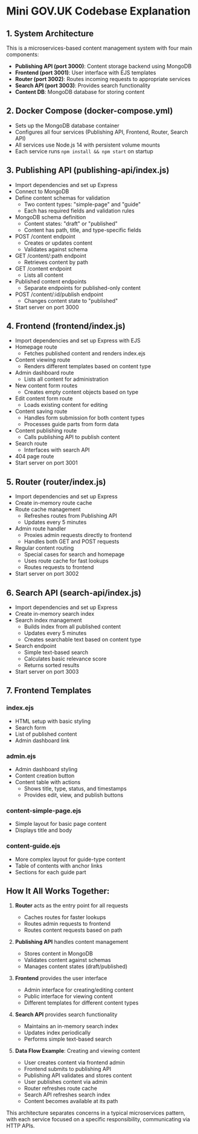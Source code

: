 # Mini GOV.UK Codebase Explanation

## 1. System Architecture

This is a microservices-based content management system with four main components:

- **Publishing API (port 3000)**: Content storage backend using MongoDB
- **Frontend (port 3001)**: User interface with EJS templates
- **Router (port 3002)**: Routes incoming requests to appropriate services
- **Search API (port 3003)**: Provides search functionality
- **Content DB**: MongoDB database for storing content

## 2. Docker Compose (docker-compose.yml)

- Sets up the MongoDB database container
- Configures all four services (Publishing API, Frontend, Router, Search API)
- All services use Node.js 14 with persistent volume mounts
- Each service runs `npm install && npm start` on startup

## 3. Publishing API (publishing-api/index.js)

- Import dependencies and set up Express
- Connect to MongoDB
- Define content schemas for validation
  - Two content types: "simple-page" and "guide"
  - Each has required fields and validation rules
- MongoDB schema definition
  - Content states: "draft" or "published"
  - Content has path, title, and type-specific fields
- POST /content endpoint
  - Creates or updates content
  - Validates against schema
- GET /content/:path endpoint
  - Retrieves content by path
- GET /content endpoint
  - Lists all content
- Published content endpoints
  - Separate endpoints for published-only content
- POST /content/:id/publish endpoint
  - Changes content state to "published"
- Start server on port 3000

## 4. Frontend (frontend/index.js)

- Import dependencies and set up Express with EJS
- Homepage route
  - Fetches published content and renders index.ejs
- Content viewing route
  - Renders different templates based on content type
- Admin dashboard route
  - Lists all content for administration
- New content form routes
  - Creates empty content objects based on type
- Edit content form route
  - Loads existing content for editing
- Content saving route
  - Handles form submission for both content types
  - Processes guide parts from form data
- Content publishing route
  - Calls publishing API to publish content
- Search route
  - Interfaces with search API
- 404 page route
- Start server on port 3001

## 5. Router (router/index.js)

- Import dependencies and set up Express
- Create in-memory route cache
- Route cache management
  - Refreshes routes from Publishing API
  - Updates every 5 minutes
- Admin route handler
  - Proxies admin requests directly to frontend
  - Handles both GET and POST requests
- Regular content routing
  - Special cases for search and homepage
  - Uses route cache for fast lookups
  - Routes requests to frontend
- Start server on port 3002

## 6. Search API (search-api/index.js)

- Import dependencies and set up Express
- Create in-memory search index
- Search index management
  - Builds index from all published content
  - Updates every 5 minutes
  - Creates searchable text based on content type
- Search endpoint
  - Simple text-based search
  - Calculates basic relevance score
  - Returns sorted results
- Start server on port 3003

## 7. Frontend Templates

### index.ejs
- HTML setup with basic styling
- Search form
- List of published content
- Admin dashboard link

### admin.ejs
- Admin dashboard styling
- Content creation button
- Content table with actions
  - Shows title, type, status, and timestamps
  - Provides edit, view, and publish buttons

### content-simple-page.ejs
- Simple layout for basic page content
- Displays title and body

### content-guide.ejs
- More complex layout for guide-type content
- Table of contents with anchor links
- Sections for each guide part

## How It All Works Together:

1. **Router** acts as the entry point for all requests
   - Caches routes for faster lookups
   - Routes admin requests to frontend
   - Routes content requests based on path

2. **Publishing API** handles content management
   - Stores content in MongoDB
   - Validates content against schemas
   - Manages content states (draft/published)

3. **Frontend** provides the user interface
   - Admin interface for creating/editing content
   - Public interface for viewing content
   - Different templates for different content types

4. **Search API** provides search functionality
   - Maintains an in-memory search index
   - Updates index periodically
   - Performs simple text-based search

5. **Data Flow Example**: Creating and viewing content
   - User creates content via frontend admin
   - Frontend submits to publishing API
   - Publishing API validates and stores content
   - User publishes content via admin
   - Router refreshes route cache
   - Search API refreshes search index
   - Content becomes available at its path

This architecture separates concerns in a typical microservices pattern, with each service focused on a specific responsibility, communicating via HTTP APIs.
